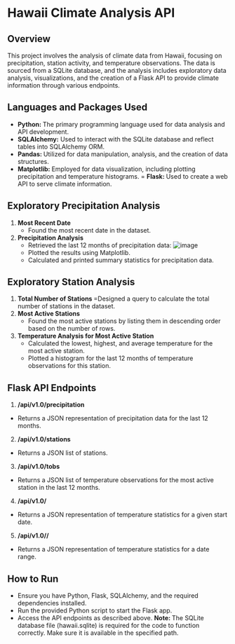 # Hawaii Climate Analysis API

## Overview
This project involves the analysis of climate data from Hawaii, focusing on precipitation, station activity, and temperature observations. The data is sourced from a SQLite database, and the analysis includes exploratory data analysis, visualizations, and the creation of a Flask API to provide climate information through various endpoints.

## Languages and Packages Used
- <b> Python: </b> The primary programming language used for data analysis and API development.
- <b>SQLAlchemy:</b> Used to interact with the SQLite database and reflect tables into SQLAlchemy ORM.
- <b> Pandas: </b> Utilized for data manipulation, analysis, and the creation of data structures.
- <b> Matplotlib: </b> Employed for data visualization, including plotting precipitation and temperature histograms.
= <b> Flask: </b> Used to create a web API to serve climate information.

## Exploratory Precipitation Analysis
1. <b> Most Recent Date </b>
   - Found the most recent date in the dataset.
2. <b> Precipitation Analysis </b>
   - Retrieved the last 12 months of precipitation data:
     ![image](https://github.com/Kandacekay/sqlalchemy-challenge/assets/130207643/2ac651bb-bbb9-4028-b0d3-2307087fd894)
   - Plotted the results using Matplotlib.
   - Calculated and printed summary statistics for precipitation data.

## Exploratory Station Analysis
1. <b> Total Number of Stations </b>
   =Designed a query to calculate the total number of stations in the dataset.
2. <b> Most Active Stations </b>
   - Found the most active stations by listing them in descending order based on the number of rows.
3. <b> Temperature Analysis for Most Active Station </b>
   - Calculated the lowest, highest, and average temperature for the most active station.
   - Plotted a histogram for the last 12 months of temperature observations for this station.

## Flask API Endpoints
1. <b> /api/v1.0/precipitation </b>
  - Returns a JSON representation of precipitation data for the last 12 months.
2. <b> /api/v1.0/stations </b>
  - Returns a JSON list of stations.
3. <b> /api/v1.0/tobs </b>
  - Returns a JSON list of temperature observations for the most active station in the last 12 months.
4. <b> /api/v1.0/<start> </b>
  - Returns a JSON representation of temperature statistics for a given start date.
5. <b> /api/v1.0/<start>/<end> </b>
 - Returns a JSON representation of temperature statistics for a date range.

## How to Run
- Ensure you have Python, Flask, SQLAlchemy, and the required dependencies installed.
- Run the provided Python script to start the Flask app.
- Access the API endpoints as described above.
<b> Note: </b> The SQLite database file (hawaii.sqlite) is required for the code to function correctly. Make sure it is available in the specified path.
